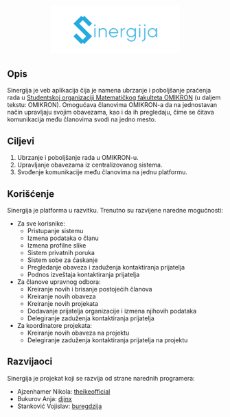 <p align="center"><img src="./public/assets/logo.png" width="300" ></p>

## Opis
Sinergija je veb aplikacija čija je namena ubrzanje i poboljšanje praćenja rada u [Studentskoj organizaciji Matematičkog fakulteta OMIKRON](http://omikron.org.rs) (u daljem tekstu: OMIKRON). Omogućava članovima OMIKRON-a da na jednostavan način upravljaju svojim obavezama, kao i da ih pregledaju, čime se čitava komunikacija među članovima svodi na jedno mesto.

## Ciljevi
1. Ubrzanje i poboljšanje rada u OMIKRON-u.
2. Upravljanje obavezama iz centralizovanog sistema.
3. Svođenje komunikacije među članovima na jednu platformu.

## Korišćenje
Sinergija je platforma u razvitku. Trenutno su razvijene naredne mogućnosti:
- Za sve korisnike:
  - Pristupanje sistemu
  - Izmena podataka o članu
  - Izmena profilne slike
  - Sistem privatnih poruka
  - Sistem sobe za ćaskanje
  - Pregledanje obaveza i zaduženja kontaktiranja prijatelja 
  - Podnos izveštaja kontaktiranja prijatelja 
- Za članove upravnog odbora:
  - Kreiranje novih i brisanje postojećih članova
  - Kreiranje novih obaveza
  - Kreiranje novih projekata
  - Dodavanje prijatelja organizacije i izmena njihovih podataka 
  - Delegiranje zaduženja kontaktiranja prijatelja
- Za koordinatore projekata:
  - Kreiranje novih obaveza na projektu 
  - Delegiranje zaduženja kontaktiranja prijatelja na projektu

## Razvijaoci
Sinergija je projekat koji se razvija od strane narednih programera:
- Ajzenhamer Nikola: [theikeofficial](https://github.com/theikeofficial)
- Bukurov Anja: [djinx](https://github.com/djinx)
- Stanković Vojislav: [buregdzija](https://github.com/buregdzija)
